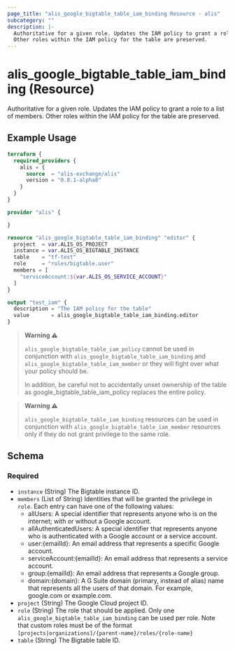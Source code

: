 ```yaml
---
page_title: "alis_google_bigtable_table_iam_binding Resource - alis"
subcategory: ""
description: |-
  Authoritative for a given role. Updates the IAM policy to grant a role to a list of members.
  Other roles within the IAM policy for the table are preserved.
---
```


# alis_google_bigtable_table_iam_binding (Resource)

Authoritative for a given role. Updates the IAM policy to grant a role to a list of members.
Other roles within the IAM policy for the table are preserved.

## Example Usage

```terraform
terraform {
  required_providers {
    alis = {
      source  = "alis-exchange/alis"
      version = "0.0.1-alpha8"
    }
  }
}

provider "alis" {

}

resource "alis_google_bigtable_table_iam_binding" "editor" {
  project  = var.ALIS_OS_PROJECT
  instance = var.ALIS_OS_BIGTABLE_INSTANCE
  table    = "tf-test"
  role     = "roles/bigtable.user"
  members = [
    "serviceAccount:${var.ALIS_OS_SERVICE_ACCOUNT}"
  ]
}

output "test_iam" {
  description = "The IAM policy for the table"
  value       = alis_google_bigtable_table_iam_binding.editor
}
```

> **Warning ⚠️**
>
> `alis_google_bigtable_table_iam_policy` cannot be used in conjunction with `alis_google_bigtable_table_iam_binding` and `alis_google_bigtable_table_iam_member` or they will fight over what your policy should be.
>
> In addition, be careful not to accidentally unset ownership of the table as google_bigtable_table_iam_policy replaces the entire policy.

> **Warning ⚠️**
>
> `alis_google_bigtable_table_iam_binding` resources can be used in conjunction with `alis_google_bigtable_table_iam_member` resources only if they do not grant privilege to the same role.

<!-- schema generated by tfplugindocs -->
## Schema

### Required

- `instance` (String) The Bigtable instance ID.
- `members` (List of String) Identities that will be granted the privilege in `role`. Each entry can have one of the following values:
	- allUsers: A special identifier that represents anyone who is on the internet; with or without a Google account.
	- allAuthenticatedUsers: A special identifier that represents anyone who is authenticated with a Google account or a service account.
	- user:{emailId}: An email address that represents a specific Google account.
	- serviceAccount:{emailId}: An email address that represents a service account.
	- group:{emailId}: An email address that represents a Google group.
	- domain:{domain}: A G Suite domain (primary, instead of alias) name that represents all the users of that domain. For example, google.com or example.com.
- `project` (String) The Google Cloud project ID.
- `role` (String) The role that should be applied. Only one `alis_google_bigtable_table_iam_binding` can be used per role.
Note that custom roles must be of the format `[projects|organizations]/{parent-name}/roles/{role-name}`
- `table` (String) The Bigtable table ID.